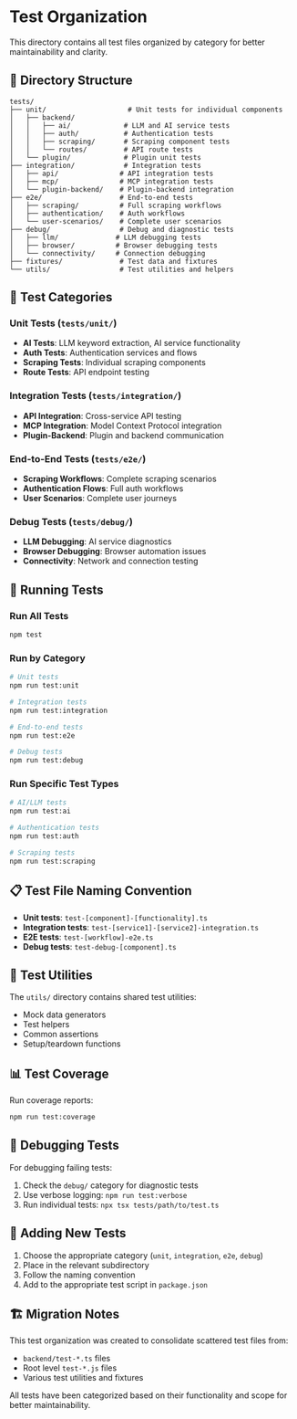 # Test Organization

This directory contains all test files organized by category for better maintainability and clarity.

## 📁 Directory Structure

```
tests/
├── unit/                    # Unit tests for individual components
│   ├── backend/
│   │   ├── ai/             # LLM and AI service tests
│   │   ├── auth/           # Authentication tests
│   │   ├── scraping/       # Scraping component tests
│   │   └── routes/         # API route tests
│   └── plugin/             # Plugin unit tests
├── integration/            # Integration tests
│   ├── api/               # API integration tests
│   ├── mcp/               # MCP integration tests
│   └── plugin-backend/    # Plugin-backend integration
├── e2e/                   # End-to-end tests
│   ├── scraping/          # Full scraping workflows
│   ├── authentication/    # Auth workflows
│   └── user-scenarios/    # Complete user scenarios
├── debug/                 # Debug and diagnostic tests
│   ├── llm/              # LLM debugging tests
│   ├── browser/          # Browser debugging tests
│   └── connectivity/     # Connection debugging
├── fixtures/              # Test data and fixtures
└── utils/                 # Test utilities and helpers
```

## 🧪 Test Categories

### Unit Tests (`tests/unit/`)
- **AI Tests**: LLM keyword extraction, AI service functionality
- **Auth Tests**: Authentication services and flows
- **Scraping Tests**: Individual scraping components
- **Route Tests**: API endpoint testing

### Integration Tests (`tests/integration/`)
- **API Integration**: Cross-service API testing
- **MCP Integration**: Model Context Protocol integration
- **Plugin-Backend**: Plugin and backend communication

### End-to-End Tests (`tests/e2e/`)
- **Scraping Workflows**: Complete scraping scenarios
- **Authentication Flows**: Full auth workflows
- **User Scenarios**: Complete user journeys

### Debug Tests (`tests/debug/`)
- **LLM Debugging**: AI service diagnostics
- **Browser Debugging**: Browser automation issues
- **Connectivity**: Network and connection testing

## 🚀 Running Tests

### Run All Tests
```bash
npm test
```

### Run by Category
```bash
# Unit tests
npm run test:unit

# Integration tests
npm run test:integration

# End-to-end tests
npm run test:e2e

# Debug tests
npm run test:debug
```

### Run Specific Test Types
```bash
# AI/LLM tests
npm run test:ai

# Authentication tests
npm run test:auth

# Scraping tests
npm run test:scraping
```

## 📋 Test File Naming Convention

- **Unit tests**: `test-[component]-[functionality].ts`
- **Integration tests**: `test-[service1]-[service2]-integration.ts`
- **E2E tests**: `test-[workflow]-e2e.ts`
- **Debug tests**: `test-debug-[component].ts`

## 🔧 Test Utilities

The `utils/` directory contains shared test utilities:
- Mock data generators
- Test helpers
- Common assertions
- Setup/teardown functions

## 📊 Test Coverage

Run coverage reports:
```bash
npm run test:coverage
```

## 🐛 Debugging Tests

For debugging failing tests:
1. Check the `debug/` category for diagnostic tests
2. Use verbose logging: `npm run test:verbose`
3. Run individual tests: `npx tsx tests/path/to/test.ts`

## 📝 Adding New Tests

1. Choose the appropriate category (`unit`, `integration`, `e2e`, `debug`)
2. Place in the relevant subdirectory
3. Follow the naming convention
4. Add to the appropriate test script in `package.json`

## 🏗️ Migration Notes

This test organization was created to consolidate scattered test files from:
- `backend/test-*.ts` files
- Root level `test-*.js` files
- Various test utilities and fixtures

All tests have been categorized based on their functionality and scope for better maintainability.
